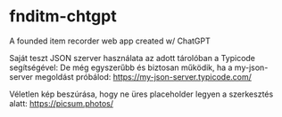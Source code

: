 # fnditm-chtgpt
A founded item recorder web app created w/ ChatGPT

Saját teszt JSON szerver használata az adott tárolóban a Typicode segítségével:
De még egyszerűbb és biztosan működik, ha a my-json-server megoldást próbálod: https://my-json-server.typicode.com/

Véletlen kép beszúrása, hogy ne üres placeholder legyen a szerkesztés alatt: https://picsum.photos/